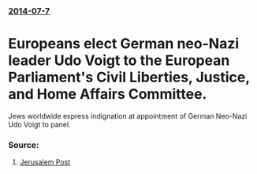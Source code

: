 ### [2014-07-7](/news/2014/07/7/index.md)

# Europeans elect German neo-Nazi leader Udo Voigt to the European Parliament's Civil Liberties, Justice, and Home Affairs Committee. 

Jews worldwide express indignation at appointment of German Neo-Nazi Udo Voigt to panel.


### Source:

1. [Jerusalem Post](http://www.jpost.com/Jewish-World/Jewish-News/Jews-blast-inclusion-of-Neo-Nazi-on-EU-Civil-Liberties-ctee-361992)
